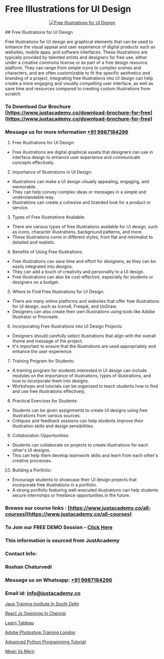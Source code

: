 # Free Illustrations for UI Design

<p align="center">
  <a href="https://justacademy.co/all-courses">
    <img src="https://ibb.co/CngWr2j" alt="Free Illustrations for UI Design">
  </a>
</p>
## Free Illustrations for UI Design

Free illustrations for UI design are graphical elements that can be used to enhance the visual appeal and user experience of digital products such as websites, mobile apps, and software interfaces. These illustrations are typically provided by talented artists and designers for free use, either under a creative commons license or as part of a free design resource platform. They can range from simple icons to complex scenes and characters, and are often customizable to fit the specific aesthetics and branding of a project. Integrating free illustrations into UI design can help create a more engaging and visually compelling user interface, as well as save time and resources compared to creating custom illustrations from scratch.
### To Download Our Brochure [https://www.justacademy.co/download-brochure-for-free](https://www.justacademy.co/download-brochure-for-free)
### Message us for more information [+91 9987184296](https://api.whatsapp.com/send?phone=919987184296)
1) Free Illustrations for UI Design:
- Free illustrations are digital graphical assets that designers can use in interface design to enhance user experience and communicate concepts effectively.

2) Importance of Illustrations in UI Design:
- Illustrations can make a UI design visually appealing, engaging, and memorable.
- They can help convey complex ideas or messages in a simple and understandable way.
- Illustrations can create a cohesive and branded look for a product or service.

3) Types of Free Illustrations Available:
- There are various types of free illustrations available for UI design, such as icons, character illustrations, background patterns, and more.
- These illustrations come in different styles, from flat and minimalist to detailed and realistic.

4) Benefits of Using Free Illustrations:
- Free illustrations can save time and effort for designers, as they can be easily integrated into designs.
- They can add a touch of creativity and personality to a UI design.
- Free illustrations can also be cost-effective, especially for students or designers on a budget.

5) Where to Find Free Illustrations for UI Design:
- There are many online platforms and websites that offer free illustrations for UI design, such as Icons8, Freepik, and UnDraw.
- Designers can also create their own illustrations using tools like Adobe Illustrator or Procreate.

6) Incorporating Free Illustrations into UI Design Projects:
- Designers should carefully select illustrations that align with the overall theme and message of the project.
- It's important to ensure that the illustrations are used appropriately and enhance the user experience.

7) Training Program for Students:
- A training program for students interested in UI design can include modules on the importance of illustrations, types of illustrations, and how to incorporate them into designs.
- Workshops and tutorials can be organized to teach students how to find and use free illustrations effectively.

8) Practical Exercises for Students:
- Students can be given assignments to create UI designs using free illustrations from various sources.
- Critiques and feedback sessions can help students improve their illustration skills and design sensibilities.

9) Collaboration Opportunities:
- Students can collaborate on projects to create illustrations for each other's UI designs.
- This can help them develop teamwork skills and learn from each other's creative processes.

10) Building a Portfolio:
- Encourage students to showcase their UI design projects that incorporate free illustrations in a portfolio.
- A strong portfolio featuring well-executed illustrations can help students secure internships or freelance opportunities in the future.

### Browse our course links : [https://www.justacademy.co/all-courses](https://www.justacademy.co/all-courses) 
### To Join our FREE DEMO Session - [Click Here](https://www.justacademy.co/register-for-course-demo)


### This information is sourced from JustAcademy
### Contact Info:
### Roshan Chaturvedi
### Message us on Whatsapp: [+91 9987184296](https://api.whatsapp.com/send?phone=919987184296)
### Email id: [info@justacademy.co](mailto:info@justacademy.co)
                
[Java Training Institute In South Delhi](https://www.linkedin.com/pulse/java-training-institute-south-delhi-justacademy-jaipur-enq9e?trackingId=lFwEekXa%2Fq2u3mL8szNDWQ%3D%3D&lipi=urn%3Ali%3Apage%3Ad_flagship3_company_admin%3BPHZ4e%2FC0SW%2BPbqGLUXrWbQ%3D%3D)

[React Js Openings In Chennai](https://www.linkedin.com/pulse/react-js-openings-chennai-justacademy-san-jose-tbnrf?trackingId=0A2lxfRplQ207zB0XZTLKQ%3D%3D&lipi=urn%3Ali%3Apage%3Ad_flagship3_company_admin%3BfImeOsNpR2eB0vaAt1OrTg%3D%3D)

[Learn Tableau](https://medium.com/@namusn/learn-tableau-485273c0b2cb)

[Adobe Photoshop Training London](https://medium.com/@surajvaishnav5015/adobe-photoshop-training-london-06047afd6cb0)

[Advanced Python Programming Tutorial](https://justacademyin.github.io/justacademy/advanced-python-programming-tutorial)

[Mean Vs Mern](https://justacademyin.github.io/justacademy/mean-vs-mern)

